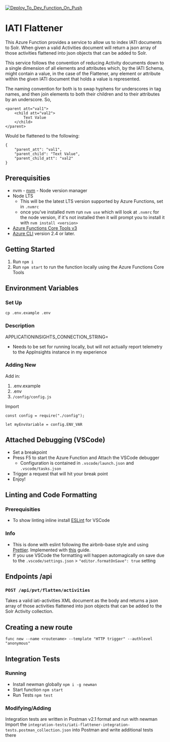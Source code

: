 [![Deploy_To_Dev_Function_On_Push](https://github.com/IATI/iati-flattener/actions/workflows/develop-func-deploy.yml/badge.svg)](https://github.com/IATI/iati-flattener/actions/workflows/develop-func-deploy.yml)

# IATI Flattener

This Azure Function provides a service to allow us to index IATI documents to Solr. When given a valid Activities document will return a json array of those activities flattened into json objects that can be added to Solr.

This service follows the convention of reducing Activity documents down to a single dimension of all elements and attributes which, by the IATI Schema, might contain a value, in the case of the Flattener, any element or attribute within the given IATI document that holds a value is represented.

The naming convention for both is to swap hyphens for underscores in tag names, and then join elements to both their children and to their attributes by an underscore. So,

    <parent att="val1">
        <child att="val2">
            Text Value
        </child>
    </parent>

Would be flattened to the following:

    {
        "parent_att": "val1",
        "parent_child": "Text Value",
        "parent_child_att": "val2"
    }

## Prerequisities

-   nvm - [nvm](https://github.com/nvm-sh/nvm) - Node version manager
-   Node LTS
    -   This will be the latest LTS version supported by Azure Functions, set in `.nvmrc`
    -   once you've installed nvm run `nvm use` which will look at `.nvmrc` for the node version, if it's not installed then it will prompt you to install it with `nvm install <version>`
-   [Azure Functions Core Tools v3](https://github.com/Azure/azure-functions-core-tools)
-   [Azure CLI](https://docs.microsoft.com/en-us/cli/azure/install-azure-cli) version 2.4 or later.

## Getting Started

1. Run `npm i`
1. Run `npm start` to run the function locally using the Azure Functions Core Tools

## Environment Variables

### Set Up

`cp .env.example .env`

### Description

APPLICATIONINSIGHTS_CONNECTION_STRING=

-   Needs to be set for running locally, but will not actually report telemetry to the AppInsights instance in my experience

### Adding New

Add in:

1. .env.example
1. .env
1. `/config/config.js`

Import

```
const config = require("./config");

let myEnvVariable = config.ENV_VAR
```

## Attached Debugging (VSCode)

-   Set a breakpoint
-   Press F5 to start the Azure Function and Attach the VSCode debugger
    -   Configuration is contained in `.vscode/launch.json` and `.vscode/tasks.json`
-   Trigger a request that will hit your break point
-   Enjoy!

## Linting and Code Formatting

### Prerequisities

-   To show linting inline install [ESLint](https://marketplace.visualstudio.com/items?itemName=dbaeumer.vscode-eslint) for VSCode

### Info

-   This is done with eslint following the airbnb-base style and using [Prettier](https://prettier.io). Implemented with [this](https://sourcelevel.io/blog/how-to-setup-eslint-and-prettier-on-node) guide.
-   If you use VSCode the formatting will happen automagically on save due to the `.vscode/settings.json` > `"editor.formatOnSave": true` setting

## Endpoints /api

### `POST /api/pvt/flatten/activities`

Takes a valid iati-activities XML document as the body and returns a json array of those activities flattened into json objects that can be added to the Solr Activity collection.

## Creating a new route

`func new --name <routename> --template "HTTP trigger" --authlevel "anonymous"`

## Integration Tests

### Running

-   Install newman globally `npm i -g newman`
-   Start function `npm start`
-   Run Tests `npm test`

### Modifying/Adding

Integration tests are written in Postman v2.1 format and run with newman
Import the `integration-tests/iati-flattener-integration-tests.postman_collection.json` into Postman and write additional tests there
